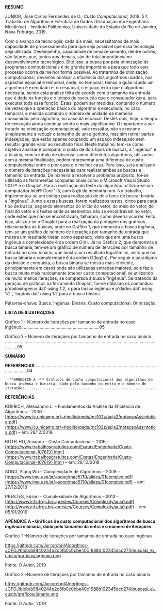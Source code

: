 **RESUMO**



JUNIOR, José Carlos Fernandes de O.; _Custo Computacional,_ 2019. 5 f. Trabalho de Algoritmo e Estrutura de Dados (Graduação em Engenharia Mecânica) - Instituto Politécnico, Universidade do Estado do Rio de Janeiro, Nova Friburgo, 2019.



Com o avanço da tecnologia, cada dia mais, necessitamos de mais capacidade de processamento para que seja possível que essa tecnologia seja utilizada. Desempenho, capacidade de armazenamento, dentre outros, são fatores que, juntos aos demais, são de total importância no desenvolvimento tecnológico. Dito isso, a busca por pela otimização de programas computacionais é de grande importância para que todo este processo ocorra da melhor forma possível. Ao tratarmos de otimização computacional, devemos analisar a eficiência dos algoritmos usados,  nos aspectos espacial e temporal, onde, no temporal, temos o quão rápido um algoritmo é executado e, no espacial, o espaço extra que o algoritmo necessita, sendo esta análise feita de acordo com o tamanho da entrada que é dada na função e o tempo de execução que o computador gera, para executar toda essa função. Estas, podem ser medidas, contando o número de vezes que a operação básica do algoritmo é executada, no caso temporal, e medida contando o número de unidade de memória consumidas pelo algoritmo, no caso da espacial. Destes dois, hoje, o tempo de execução ainda continua sendo o mais significativo. O importante a ser tratado na otimização computacional, vale ressaltar, não se resume simplesmente a reduzir o tamanho de um algoritmo, mas sim retirar partes indesejadas, que estão apenas ocupando um espaço indesejado sem resultar grande valor ao resultado final. Neste trabalho, tem-se como objetivo analisar e comparar o custo de dois tipos de buscas, a &quot;ingênua&quot; e a binária, com o intuito de observar como diferentes algoritmos, utilizados com a mesma finalidade, podem representar uma diferença de custo computacional entre o pior caso e o melhor caso.  Para isso, será analisado o número de iterações necessárias para realizar ambas as buscas e tamanho da entrada. De maneira a resolver o problema proposto, foi-se utilizado as ferramentas computacionais como o Microsoft Visual Studio 2017® e o Gnuplot. Para a realização do teste do algoritmo, utilizou-se um computador Intel® Core™ i5, com 8 gb de memória ram. No trabalho, implementou-se um código para realização de dois tipos de busca: binária e &quot;ingênua&quot;. Junto a estas buscas, foram realizados testes, cinco para cada tipo de busca, pegando elementos do início do vetor, do meio do vetor, do final do vetor e 2 testes onde os elementos não se encontravam no vetor, onde estes que não se encontravam, falharam, como deveria ocorrer. Feito isso, utilizou-se o Gnuplot para a realização da plotagem dos gráficos relacionados às buscas, onde no Gráfico 1, que demostra a busca ingênua, tem-se um gráfico de número de iterações por tamanho de entrada que mostra um resultado linear, como esperado, visto que em uma busca ingênua a complexidade é da ordem O(n). Já no Gráfico 2, que demonstra a busca binária, tem-se um gráfico de número de iterações por tamanho de entrada no caso binário, que mostra um resultado logarítmico, visto que na busca binária a complexidade é da ordem O(log2n). Por seguir o paradigma da divisão e conquista, a busca binária se mostra mais eficiente, principalmente em casos onde são utilizadas entradas maiores, pois faz a busca muito mais rapidamente (menor custo computacional) se utilizando de muito menos iterações, se comparada á busca &quot;ingênua&quot;. Se tratando da geração de gráficos na ferramenta Gnuplot, foi-se utilizado os comandos: p&#39;dadosingenuo.dat&#39; using 1:2, x para busca ingênua e p&#39;dados.dat&#39; using 1:2 , &#39;logdois.dat&#39; using 1:2 para a busca binária.

Palavras-chave: Busca. Ingênua. Binária. Custo computacional. Otimização.

                                                        
**LISTA DE ILUSTRAÇÕES**



Gráfico 1 - Número de iterações por tamanho de entrada no caso ingênuo................................................................05

Gráfico 2 - Número de iterações por tamanho de entrada no caso binário ......................................................................................................................................05







































**SUMÁRIO**



**REFERÊNCIAS**.......................................................................................................................04

        
      **APÊNDICE A –** Gráficos de custo computacional dos algoritmos de busca ingênua e binaria, dado pelo tamanho da entra e o número de iterações...................................................................................................................05





**REFERÊNCIAS**



KOERICH, Alessandro L. – Fundamentos da Análise da Eficiencia de Algoritmos – 2006 – [https://www.ic.unicamp.br/~ripolito/peds/mc102z/aula2/notacaoAssintotica.pdf](https://www.ic.unicamp.br/~ripolito/peds/mc102z/aula2/notacaoAssintotica.pdf) – em: 26/12/2018.

BOTELHO, Amanda – Custo Computacional – 2016 – [https://www.trabalhosgratuitos.com/Exatas/Engenharia/Custo-Computacional-1076191.html](https://www.trabalhosgratuitos.com/Exatas/Engenharia/Custo-Computacional-1076191.html)  –  em: 26/12/2018

SONG, Siang Wu – Complexidade de Algoritmos – 2008 – [https://www.ime.usp.br/~song/mac5710/slides/01complex.pdf](https://www.ime.usp.br/~song/mac5710/slides/01complex.pdf) – em: 27/12/2018

PRESTES, Edson – Complexidade de Algoritmos – 2013 – [http://www.inf.ufrgs.br/~prestes/Courses/Complexity/aula1.pdf](http://www.inf.ufrgs.br/~prestes/Courses/Complexity/aula1.pdf) – em: 05/01/2019



























**APÊNDICE A – Gráficos de custo computacional dos algoritmos de busca ingênua e binaria, dado pelo tamanho da entra e o número de iterações**



Gráfico 1 –Número de iterações por tamanho de entrada no caso ingênuo

https://github.com/Juniorcbrj/Algoritmos-JCFOJ/blob/b9840244b2c5fb0c0cbe40c1988b102345dcd274/buscas\_e\_custo/graficos/ingenuo.png

Fonte: O Autor, 2019



Gráfico 2 –Número de iterações por tamanho de entrada no caso binário

https://github.com/Juniorcbrj/Algoritmos-JCFOJ/blob/b9840244b2c5fb0c0cbe40c1988b102345dcd274/buscas\_e\_custo/graficos/binario.png

Fonte: O Autor, 2019
